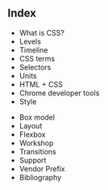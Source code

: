 
## Index

<div>
<ul>
  <li>What is CSS?</li>
  <li>Levels</li>
  <li>Timeline</li>
  <li>CSS terms</li>
  <li>Selectors</li>
  <li>Units</li>
  <li>HTML + CSS</li>
  <li>Chrome developer tools</li>
  <li>Style</li>
</ul>
<ul>
</ul>
<ul>
</ul>
<ul>
  <li>Box model</li>
  <li>Layout</li>
  <li>Flexbox</li>
  <li>Workshop</li>
  <li>Transitions</li>
  <li>Support</li>
  <li>Vendor Prefix</li>
  <li>Bibliography</li>
</ul>
</div>